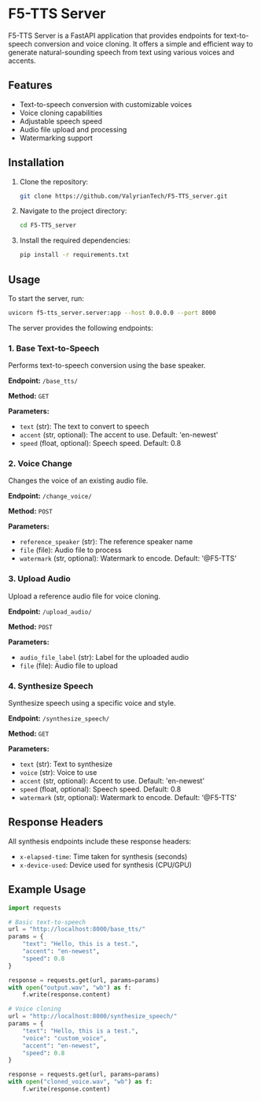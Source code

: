 # F5-TTS Server

F5-TTS Server is a FastAPI application that provides endpoints for text-to-speech conversion and voice cloning. It offers a simple and efficient way to generate natural-sounding speech from text using various voices and accents.

## Features

- Text-to-speech conversion with customizable voices
- Voice cloning capabilities
- Adjustable speech speed
- Audio file upload and processing
- Watermarking support

## Installation

1. Clone the repository:
   ```bash
   git clone https://github.com/ValyrianTech/F5-TTS_server.git
   ```
2. Navigate to the project directory:
   ```bash
   cd F5-TTS_server
   ```
3. Install the required dependencies:
   ```bash
   pip install -r requirements.txt
   ```

## Usage

To start the server, run:

```bash
uvicorn f5-tts_server.server:app --host 0.0.0.0 --port 8000
```

The server provides the following endpoints:

### 1. Base Text-to-Speech

Performs text-to-speech conversion using the base speaker.

**Endpoint:** `/base_tts/`

**Method:** `GET`

**Parameters:**
- `text` (str): The text to convert to speech
- `accent` (str, optional): The accent to use. Default: 'en-newest'
- `speed` (float, optional): Speech speed. Default: 0.8

### 2. Voice Change

Changes the voice of an existing audio file.

**Endpoint:** `/change_voice/`

**Method:** `POST`

**Parameters:**
- `reference_speaker` (str): The reference speaker name
- `file` (file): Audio file to process
- `watermark` (str, optional): Watermark to encode. Default: '@F5-TTS'

### 3. Upload Audio

Upload a reference audio file for voice cloning.

**Endpoint:** `/upload_audio/`

**Method:** `POST`

**Parameters:**
- `audio_file_label` (str): Label for the uploaded audio
- `file` (file): Audio file to upload

### 4. Synthesize Speech

Synthesize speech using a specific voice and style.

**Endpoint:** `/synthesize_speech/`

**Method:** `GET`

**Parameters:**
- `text` (str): Text to synthesize
- `voice` (str): Voice to use
- `accent` (str, optional): Accent to use. Default: 'en-newest'
- `speed` (float, optional): Speech speed. Default: 0.8
- `watermark` (str, optional): Watermark to encode. Default: '@F5-TTS'

## Response Headers

All synthesis endpoints include these response headers:
- `x-elapsed-time`: Time taken for synthesis (seconds)
- `x-device-used`: Device used for synthesis (CPU/GPU)

## Example Usage

```python
import requests

# Basic text-to-speech
url = "http://localhost:8000/base_tts/"
params = {
    "text": "Hello, this is a test.",
    "accent": "en-newest",
    "speed": 0.8
}

response = requests.get(url, params=params)
with open("output.wav", "wb") as f:
    f.write(response.content)

# Voice cloning
url = "http://localhost:8000/synthesize_speech/"
params = {
    "text": "Hello, this is a test.",
    "voice": "custom_voice",
    "accent": "en-newest",
    "speed": 0.8
}

response = requests.get(url, params=params)
with open("cloned_voice.wav", "wb") as f:
    f.write(response.content)
